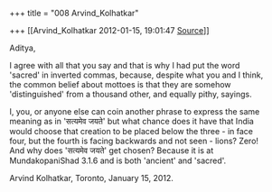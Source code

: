 +++
title = "008 Arvind_Kolhatkar"

+++
[[Arvind_Kolhatkar	2012-01-15, 19:01:47 [Source](https://groups.google.com/g/samskrita/c/yD2v6tBSob4)]]



Aditya,  
  
I agree with all that you say and that is why I had put the word  
'sacred' in inverted commas, because, despite what you and I think,  
the common belief about mottoes is that they are somehow  
'distinguished' from a thousand other, and equally pithy, sayings.  
  
I, you, or anyone else can coin another phrase to express the same  
meaning as in 'सत्यमेव जयते' but what chance does it have that India  
would choose that creation to be placed below the three - in face  
four, but the fourth is facing backwards and not seen - lions? Zero!  
And why does 'सत्यमेव जयते' get chosen? Because it is at  
MundakopaniShad 3.1.6 and is both 'ancient' and 'sacred'.  
  
Arvind Kolhatkar, Toronto, January 15, 2012.

